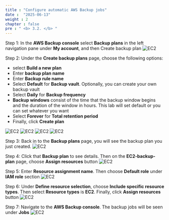 ```yaml
---
title : "Configure automatic AWS Backup jobs"
date :  "2025-06-13" 
weight : 2
chapter : false
pre : " <b> 3.2. </b> "
---
```


Step 1: In the **AWS Backup console** select **Backup plans** in the left navigation pane under **My account**, and then Create backup plan
![EC2](/images/3.2.conect/1.jpg)

Step 2: Under the **Create backup plans** page, choose the following options:
  + select **Build a new plan**
  + Enter **backup plan name**
  + Enter **Backup rule name**
  + Select **Default** for **Backup vault**. Optionally, you can create your own backup vault
  + Select **Daily** for **Backup frequency**
  + **Backup windows** consist of the time that the backup window begins and the duration of the window in hours. This lab will set default or you can set whatever you want
  + Select **Forever** for **Total retention period**
  + Finally, click **Create plan**

![EC2](/images/3.2.conect/2.jpg)
![EC2](/images/3.2.conect/3.jpg)
![EC2](/images/3.2.conect/4.jpg)
![EC2](/images/3.2.conect/5.jpg)

Step 3: Back in to the **Backup plans** page, you will see the backup plan you just created.
![EC2](/images/3.2.conect/6.jpg)

Step 4: Click that **Backup plan** to see details. Then on the **EC2-backup-plan** page, choose **Assign resources** button
![EC2](/images/3.2.conect/7.jpg)

Step 5: Enter **Resource assignment name**. Then choose **Default role** under **IAM role** section
![EC2](/images/3.2.conect/8.jpg)

Step 6: Under **Define resource selection**, choose **Include specific resource types**. Then select **Resource types** is **EC2**. Finally, click **Assign resources** button
![EC2](/images/3.2.conect/9.jpg)

Step 7: Navigate to the **AWS Backup console**. The backup jobs will be seen under **Jobs**
![EC2](/images/3.2.conect/10.jpg)

